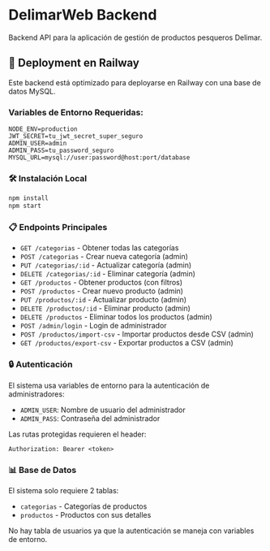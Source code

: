 # DelimarWeb Backend

Backend API para la aplicación de gestión de productos pesqueros Delimar.

## 🚀 Deployment en Railway

Este backend está optimizado para deployarse en Railway con una base de datos MySQL.

### Variables de Entorno Requeridas:

```env
NODE_ENV=production
JWT_SECRET=tu_jwt_secret_super_seguro
ADMIN_USER=admin
ADMIN_PASS=tu_password_seguro
MYSQL_URL=mysql://user:password@host:port/database
```

### 🛠 Instalación Local

```bash
npm install
npm start
```

### 📋 Endpoints Principales

- `GET /categorias` - Obtener todas las categorías
- `POST /categorias` - Crear nueva categoría (admin)
- `PUT /categorias/:id` - Actualizar categoría (admin)
- `DELETE /categorias/:id` - Eliminar categoría (admin)
- `GET /productos` - Obtener productos (con filtros)
- `POST /productos` - Crear nuevo producto (admin)
- `PUT /productos/:id` - Actualizar producto (admin)
- `DELETE /productos/:id` - Eliminar producto (admin)
- `DELETE /productos` - Eliminar todos los productos (admin)
- `POST /admin/login` - Login de administrador
- `POST /productos/import-csv` - Importar productos desde CSV (admin)
- `GET /productos/export-csv` - Exportar productos a CSV (admin)

### 🔒 Autenticación

El sistema usa variables de entorno para la autenticación de administradores:
- `ADMIN_USER`: Nombre de usuario del administrador
- `ADMIN_PASS`: Contraseña del administrador

Las rutas protegidas requieren el header:
```
Authorization: Bearer <token>
```

### 📊 Base de Datos

El sistema solo requiere 2 tablas:
- `categorias` - Categorías de productos
- `productos` - Productos con sus detalles

No hay tabla de usuarios ya que la autenticación se maneja con variables de entorno.
